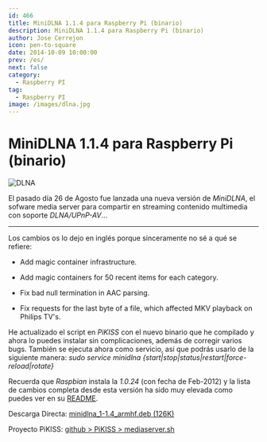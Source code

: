 ```yaml
---
id: 466
title: MiniDLNA 1.1.4 para Raspberry Pi (binario)
description: MiniDLNA 1.1.4 para Raspberry Pi (binario)
author: Jose Cerrejon
icon: pen-to-square
date: 2014-10-09 10:00:00
prev: /es/
next: false
category:
  - Raspberry PI
tag:
  - Raspberry PI
image: /images/dlna.jpg
---
```


# MiniDLNA 1.1.4 para Raspberry Pi (binario)

![DLNA](/images/dlna.jpg)

El pasado día 26 de Agosto fue lanzada una nueva versión de *MiniDLNA*, el sofware media server para compartir en streaming contenido multimedia con soporte *DLNA/UPnP-AV*...

- - -
Los cambios os lo dejo en inglés porque sinceramente no sé a qué se refiere:

* Add magic container infrastructure.

* Add magic containers for 50 recent items for each category.

* Fix bad null termination in AAC parsing.

* Fix requests for the last byte of a file, which affected MKV playback on 
Philips TV's.

He actualizado el script en *PiKISS* con el nuevo binario que he compilado y ahora lo puedes instalar sin complicaciones, además de corregir varios bugs. También se ejecuta ahora como servicio, así que podrás usarlo de la siguiente manera: *sudo service minidlna {start|stop|status|restart|force-reload|rotate}*

Recuerda que *Raspbian* instala la *1.0.24* (con fecha de Feb-2012) y la lista de cambios completa desde esta versión ha sido muy elevada como puedes ver en su [README](http://sourceforge.net/projects/minidlna/files/minidlna/1.1.4/).

Descarga Directa: [minidlna_1-1.4_armhf.deb (126K)](/res/minidlna_1-1.4_armhf.deb)

Proyecto PiKISS: [github > PiKISS > mediaserver.sh](https://github.com/jmcerrejon/PiKISS/blob/master/scripts/server/mediaserver.sh)